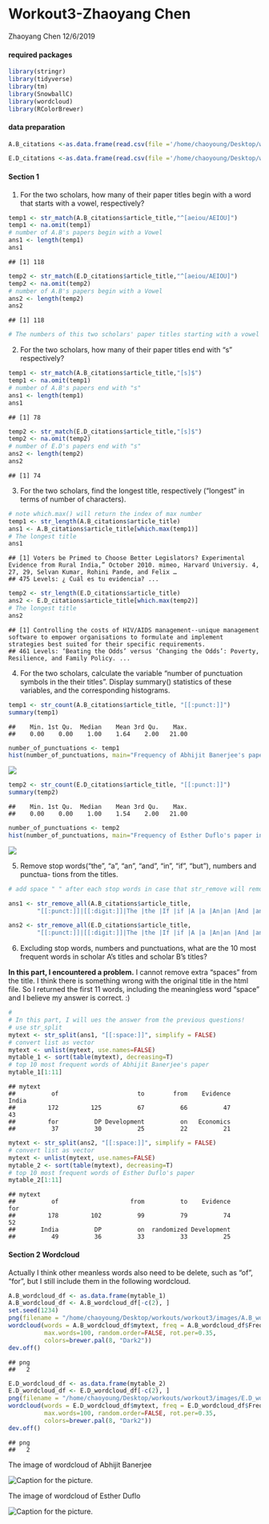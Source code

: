 Workout3-Zhaoyang Chen
================
Zhaoyang Chen
12/6/2019

#### required packages

``` r
library(stringr)
library(tidyverse)
library(tm)
library(SnowballC)
library(wordcloud)
library(RColorBrewer)
```

#### data preparation

``` r
A.B_citations <-as.data.frame(read.csv(file ='/home/chaoyoung/Desktop/workouts/workout3/data/cleandata/A.B_citations.csv'))

E.D_citations <-as.data.frame(read.csv(file ='/home/chaoyoung/Desktop/workouts/workout3/data/cleandata/E.D_citations.csv'))
```

#### Section 1

1)  For the two scholars, how many of their paper titles begin with a
    word that starts with a vowel, respectively?

<!-- end list -->

``` r
temp1 <- str_match(A.B_citations$article_title,"^[aeiou/AEIOU]")
temp1 <- na.omit(temp1)
# number of A.B's papers begin with a Vowel
ans1 <- length(temp1)
ans1
```

    ## [1] 118

``` r
temp2 <- str_match(E.D_citations$article_title,"^[aeiou/AEIOU]")
temp2 <- na.omit(temp2)
# number of A.B's papers begin with a Vowel
ans2 <- length(temp2)
ans2
```

    ## [1] 118

``` r
# The numbers of this two scholars' paper titles starting with a vowel are exactly the same! amazing!
```

2)  For the two scholars, how many of their paper titles end with “s”
    respectively?

<!-- end list -->

``` r
temp1 <- str_match(A.B_citations$article_title,"[s]$")
temp1 <- na.omit(temp1)
# number of A.B's papers end with "s"
ans1 <- length(temp1)
ans1
```

    ## [1] 78

``` r
temp2 <- str_match(E.D_citations$article_title,"[s]$")
temp2 <- na.omit(temp2)
# number of E.D's papers end with "s"
ans2 <- length(temp2)
ans2
```

    ## [1] 74

3)  For the two scholars, find the longest title, respectively
    (“longest” in terms of number of characters).

<!-- end list -->

``` r
# note which.max() will return the index of max number
temp1 <- str_length(A.B_citations$article_title)
ans1 <- A.B_citations$article_title[which.max(temp1)]
# The longest title
ans1
```

    ## [1] Voters be Primed to Choose Better Legislators? Experimental Evidence from Rural India,” October 2010. mimeo, Harvard Universiy. 4, 27, 29, Selvan Kumar, Rohini Pande, and Felix …
    ## 475 Levels: ¿ Cuál es tu evidencia? ...

``` r
temp2 <- str_length(E.D_citations$article_title)
ans2 <- E.D_citations$article_title[which.max(temp2)]
# The longest title
ans2
```

    ## [1] Controlling the costs of HIV/AIDS management--unique management software to empower organisations to formulate and implement strategies best suited for their specific requirements.
    ## 461 Levels: ‘Beating the Odds’ versus ‘Changing the Odds’: Poverty, Resilience, and Family Policy. ...

4)  For the two scholars, calculate the variable “number of punctuation
    symbols in the their titles”. Display summary() statistics of these
    variables, and the corresponding histograms.

<!-- end list -->

``` r
temp1 <- str_count(A.B_citations$article_title, "[[:punct:]]")
summary(temp1)
```

    ##    Min. 1st Qu.  Median    Mean 3rd Qu.    Max. 
    ##    0.00    0.00    1.00    1.64    2.00   21.00

``` r
number_of_punctuations <- temp1
hist(number_of_punctuations, main="Frequency of Abhijit Banerjee's paper including punctuations")
```

![](Workouts-Zhaoyang-Chen_files/figure-gfm/unnamed-chunk-6-1.png)<!-- -->

``` r
temp2 <- str_count(E.D_citations$article_title, "[[:punct:]]")
summary(temp2)
```

    ##    Min. 1st Qu.  Median    Mean 3rd Qu.    Max. 
    ##    0.00    0.00    1.00    1.54    2.00   21.00

``` r
number_of_punctuations <- temp2
hist(number_of_punctuations, main="Frequency of Esther Duflo's paper including punctuations")
```

![](Workouts-Zhaoyang-Chen_files/figure-gfm/unnamed-chunk-6-2.png)<!-- -->

5)  Remove stop words(“the”, “a”, “an”, “and”, “in”, “if”, “but”),
    numbers and punctua- tions from the
titles.

<!-- end list -->

``` r
# add space " " after each stop words in case that str_remove will remove "if" in some words including "if", such as making "differ" as "dfer".

ans1 <- str_remove_all(A.B_citations$article_title, 
        "[[:punct:]]|[[:digit:]]|The |the |If |if |A |a |An|an |And |and |In |in |But |but ")

ans2 <- str_remove_all(E.D_citations$article_title, 
        "[[:punct:]]|[[:digit:]]|The |the |If |if |A |a |An|an |And |and |In |in |But |but ")
```

6)  Excluding stop words, numbers and punctuations, what are the 10 most
    frequent words in scholar A’s titles and scholar B’s titles?

**In this part, I encountered a problem.** I cannot remove extra
“spaces” from the title. I think there is something wrong with the
original title in the html file. So I returned the first 11 words,
including the meaningless word “space” and I believe my answer is
correct. :)

``` r
# 
# In this part, I will ues the answer from the previous questions!
# use str_split
mytext <- str_split(ans1, "[[:space:]]", simplify = FALSE)
# convert list as vector
mytext <- unlist(mytext, use.names=FALSE)
mytable_1 <- sort(table(mytext), decreasing=T)
# top 10 most frequent words of Abhijit Banerjee's paper 
mytable_1[1:11]
```

    ## mytext
    ##          of                      to        from    Evidence       India 
    ##         172         125          67          66          47          43 
    ##         for          DP Development          on   Economics 
    ##          37          30          25          22          21

``` r
mytext <- str_split(ans2, "[[:space:]]", simplify = FALSE)
# convert list as vector
mytext <- unlist(mytext, use.names=FALSE)
mytable_2 <- sort(table(mytext), decreasing=T)
# top 10 most frequent words of Esther Duflo's paper
mytable_2[1:11]
```

    ## mytext
    ##          of                    from          to    Evidence         for 
    ##         178         102          99          79          74          52 
    ##       India          DP          on  randomized Development 
    ##          49          36          33          33          25

#### Section 2 Wordcloud

Actually I think other meanless words also need to be delete, such as
“of”, “for”, but I still include them in the following wordcloud.

``` r
A.B_wordcloud_df <- as.data.frame(mytable_1)
A.B_wordcloud_df <- A.B_wordcloud_df[-c(2), ]
set.seed(1234)
png(filename = "/home/chaoyoung/Desktop/workouts/workout3/images/A.B_wordcloud.png")
wordcloud(words = A.B_wordcloud_df$mytext, freq = A.B_wordcloud_df$Freq, min.freq = 1,
          max.words=100, random.order=FALSE, rot.per=0.35, 
          colors=brewer.pal(8, "Dark2"))
dev.off()
```

    ## png 
    ##   2

``` r
E.D_wordcloud_df <- as.data.frame(mytable_2)
E.D_wordcloud_df <- E.D_wordcloud_df[-c(2), ]
png(filename = "/home/chaoyoung/Desktop/workouts/workout3/images/E.D_wordcloud.png")
wordcloud(words = E.D_wordcloud_df$mytext, freq = E.D_wordcloud_df$Freq, min.freq = 1,
          max.words=100, random.order=FALSE, rot.per=0.35, 
          colors=brewer.pal(8, "Dark2"))
dev.off()
```

    ## png 
    ##   2

The image of wordcloud of Abhijit Banerjee

![Caption for the
picture.](/home/chaoyoung/Desktop/workouts/workout3/images/A.B_wordcloud.png)

The image of wordcloud of Esther Duflo

![Caption for the
picture.](/home/chaoyoung/Desktop/workouts/workout3/images/E.D_wordcloud.png)
